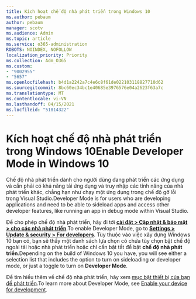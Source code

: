 ```yaml
---
title: Kích hoạt chế độ nhà phát triển trong Windows 10
ms.author: pebaum
author: pebaum
manager: scotv
ms.audience: Admin
ms.topic: article
ms.service: o365-administration
ROBOTS: NOINDEX, NOFOLLOW
localization_priority: Priority
ms.collection: Adm_O365
ms.custom:
- "9002955"
- "5657"
ms.openlocfilehash: b4d1a2242a7c4e6c8f61de022103118827710d62
ms.sourcegitcommit: 8bc60ec34bc1e40685e3976576e04a2623f63a7c
ms.translationtype: MT
ms.contentlocale: vi-VN
ms.lasthandoff: 04/15/2021
ms.locfileid: "51814322"
---
```

# <a name="enable-developer-mode-in-windows-10"></a><span data-ttu-id="aa1e6-102">Kích hoạt chế độ nhà phát triển trong Windows 10</span><span class="sxs-lookup"><span data-stu-id="aa1e6-102">Enable Developer Mode in Windows 10</span></span>

<span data-ttu-id="aa1e6-103">Chế độ nhà phát triển dành cho người dùng đang phát triển các ứng dụng và cần phải có khả năng tải ứng dụng và truy nhập các tính năng của nhà phát triển khác, chẳng hạn như chạy một ứng dụng trong chế độ gỡ lỗi trong Visual Studio.</span><span class="sxs-lookup"><span data-stu-id="aa1e6-103">Developer Mode is for users who are developing applications and need to be able to sideload apps and access other developer features, like running an app in debug mode within Visual Studio.</span></span>

<span data-ttu-id="aa1e6-104">Để cho phép chế độ nhà phát triển, hãy đi tới **[cài đặt > Cập nhật & bảo mật > cho các nhà phát triển](ms-settings:developers?activationSource=GetHelp)**.</span><span class="sxs-lookup"><span data-stu-id="aa1e6-104">To enable Developer Mode, go to **[Settings > Update & security > For developers](ms-settings:developers?activationSource=GetHelp)**.</span></span> <span data-ttu-id="aa1e6-105">Tùy thuộc vào việc xây dựng Windows 10 bạn có, bạn sẽ thấy một danh sách lựa chọn có chứa tùy chọn bật chế độ ngoài tải hoặc nhà phát triển hoặc chỉ cần bật tắt để bật **chế độ nhà phát triển**.</span><span class="sxs-lookup"><span data-stu-id="aa1e6-105">Depending on the build of Windows 10 you have, you will see either a selection list that includes the option to turn on sideloading or developer mode, or just a toggle to turn on **Developer Mode**.</span></span>

<span data-ttu-id="aa1e6-106">Để tìm hiểu thêm về chế độ nhà phát triển, hãy xem [mục bật thiết bị của bạn để phát triển](https://docs.microsoft.com/windows/uwp/get-started/enable-your-device-for-development).</span><span class="sxs-lookup"><span data-stu-id="aa1e6-106">To learn more about Developer Mode, see [Enable your device for development](https://docs.microsoft.com/windows/uwp/get-started/enable-your-device-for-development).</span></span>
